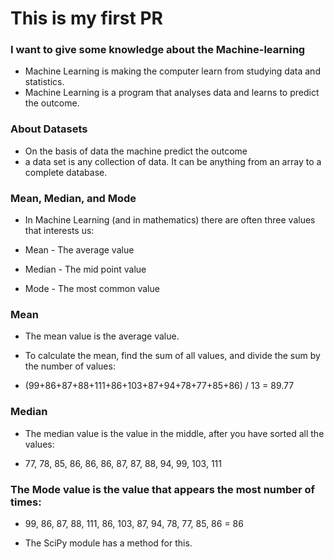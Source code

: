 # This is my first PR
### I want to give some knowledge about the Machine-learning 
- Machine Learning is making the computer learn from studying data and statistics.
- Machine Learning is a program that analyses data and learns to predict the outcome.
### About Datasets
- On the basis of data the machine predict the outcome
- a data set is any collection of data. It can be anything from an array to a complete database.
### Mean, Median, and Mode
- In Machine Learning (and in mathematics) there are often three values that interests us:

- Mean - The average value
- Median - The mid point value
- Mode - The most common value

### Mean
- The mean value is the average value.

- To calculate the mean, find the sum of all values, and divide the sum by the number of values:

- (99+86+87+88+111+86+103+87+94+78+77+85+86) / 13 = 89.77

### Median
- The median value is the value in the middle, after you have sorted all the values:

 - 77, 78, 85, 86, 86, 86, 87, 87, 88, 94, 99, 103, 111

### The Mode value is the value that appears the most number of times:

- 99, 86, 87, 88, 111, 86, 103, 87, 94, 78, 77, 85, 86 = 86

- The SciPy module has a method for this.
